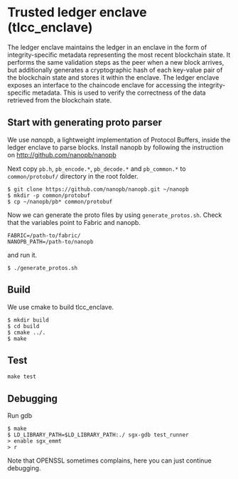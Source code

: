 # Trusted ledger enclave (tlcc_enclave)

The ledger enclave maintains the ledger in an enclave in the form of
integrity-specific metadata representing the most recent blockchain state. It
performs the same validation steps as the peer when a new block arrives, but
additionally generates a cryptographic hash of each key-value pair of the
blockchain state and stores it within the enclave. The ledger enclave exposes
an interface to the chaincode enclave for accessing the integrity-specific
metadata. This is used to verify the correctness of the data retrieved from
the blockchain state.

## Start with generating proto parser

We use *nanopb*, a lightweight implementation of Protocol Buffers, inside the
ledger enclave to parse blocks. Install nanopb by following the instruction on
http://github.com/nanopb/nanopb

Next copy `pb.h`, ``pb_encode.*``, ``pb_decode.*`` and ``pb_common.*`` to
``common/protobuf/`` directory in the root folder.

    $ git clone https://github.com/nanopb/nanopb.git ~/nanopb
    $ mkdir -p common/protobuf
    $ cp ~/nanopb/pb* common/protobuf 

Now we can generate the proto files by using ``generate_protos.sh``. Check that
the variables point to Fabric and nanopb.

    FABRIC=/path-to/fabric/
    NANOPB_PATH=/path-to/nanopb

and run it.

    $ ./generate_protos.sh

## Build

We use cmake to build tlcc_enclave.

    $ mkdir build 
    $ cd build
    $ cmake ../.
    $ make

## Test

    make test

## Debugging

Run gdb

    $ make
    $ LD_LIBRARY_PATH=$LD_LIBRARY_PATH:./ sgx-gdb test_runner
    > enable sgx_emmt
    > r
Note that OPENSSL sometimes complains, here you can just continue debugging.
